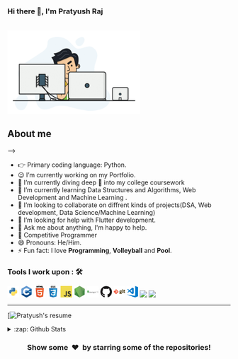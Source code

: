 ### Hi there 👋, I'm Pratyush Raj

<br/>

<img src="https://raw.githubusercontent.com/rajpratyush/rajpratyush/master/me_1.gif" width=300>

<!--
**rajpratyush/rajpratyush** is a ✨ _special_ ✨ repository because its `README.md` (this file) appears on your GitHub profile.

<p align="center">
  <b><i>Let's connect! Find me on the web.</i></b>

[<img height="30" src="https://img.shields.io/badge/twitter-%231DA1F2.svg?&style=for-the-badge&logo=twitter&logoColor=white" />][Twitter]
[<img height="30" src = "https://img.shields.io/badge/gmail-c14438?&style=for-the-badge&logo=gmail&logoColor=white">][gmail] 
[<img height="30" src="https://img.shields.io/badge/linkedin-blue.svg?&style=for-the-badge&logo=linkedin&logoColor=white" />][LinkedIn]
[<img height="30" src = "https://img.shields.io/badge/Facebook-036be4.svg?&style=for-the-badge&logo=facebook&logoColor=white">][Facebook]
<br />
<hr />

<img src="gif.gif" width=200 ></img> 
<!-- Namaste 🙏 -->
 <!--<img align="right" height="270px" alt="GIF" src="https://i.pinimg.com/originals/e4/26/70/e426702edf874b181aced1e2fa5c6cde.gif" /> -->


## About me
-->
- 👉 Primary coding language: Python.
- 😉 I’m currently working on my Portfolio.
- 🔭 I’m currently diving deep 🤿 into my college coursework
- 🌱 I’m currently learning Data Structures and Algorithms, Web Development and Machine Learning .
- 👯 I’m looking to collaborate on diffrent kinds of projects(DSA, Web development, Data Science/Machine Learning)
- 🤔 I’m looking for help with Flutter development.
- 💬 Ask me about anything, I'm happy to help.
- 🤩 Competitive Programmer 
- 😄 Pronouns: He/Him.
- ⚡ Fun fact: I love <b>Programming</b>, <b>Volleyball</b> and <b>Pool</b>.

### Tools I work upon : 🛠

<code><img width="26px" src="https://raw.githubusercontent.com/github/explore/80688e429a7d4ef2fca1e82350fe8e3517d3494d/topics/python/python.png"></code>
<code><img width="26px" src="https://raw.githubusercontent.com/github/explore/80688e429a7d4ef2fca1e82350fe8e3517d3494d/topics/cpp/cpp.png"></code>
<code><img width="26px" src="https://raw.githubusercontent.com/github/explore/80688e429a7d4ef2fca1e82350fe8e3517d3494d/topics/html/html.png"></code>
<code><img width="26px" src="https://raw.githubusercontent.com/github/explore/80688e429a7d4ef2fca1e82350fe8e3517d3494d/topics/css/css.png"></code>
<code><img width="26px" src="https://raw.githubusercontent.com/github/explore/80688e429a7d4ef2fca1e82350fe8e3517d3494d/topics/javascript/javascript.png"></code>
<code><img width="26px" src="https://raw.githubusercontent.com/github/explore/80688e429a7d4ef2fca1e82350fe8e3517d3494d/topics/nodejs/nodejs.png"></code>
<code><img width="26px" src="https://raw.githubusercontent.com/github/explore/80688e429a7d4ef2fca1e82350fe8e3517d3494d/topics/mongodb/mongodb.png"></code>
<code><img width="26px" src="https://raw.githubusercontent.com/github/explore/78df643247d429f6cc873026c0622819ad797942/topics/github/github.png"></code>
<code><img width="26px" src="https://raw.githubusercontent.com/github/explore/80688e429a7d4ef2fca1e82350fe8e3517d3494d/topics/git/git.png"></code>
<code><img width="26px" src="https://raw.githubusercontent.com/github/explore/80688e429a7d4ef2fca1e82350fe8e3517d3494d/topics/visual-studio-code/visual-studio-code.png"></code>
<code><img width="26px" src="https://miro.medium.com/max/200/1*i_ncmAcN81MRMNRDcenKiw.png"></code>
<code><img width="26px" src="https://miro.medium.com/max/518/1*FogMIj4gYwp3fTHLZuwavQ.png"></code>

***
[![Pratyush's resume](https://resume.github.io/?rajpratyush)
<details>
  
  <summary>:zap: Github Stats</summary>
   <img align="centre" alt="Pratyush's Github Stats" src="ttps://github-readme-stats.vercel.app/api?username=rajpratyush&show_icons=true&theme=radical" /> 
   <p align="center"> 
  Visitor count<br>
  <img src="https://profile-counter.glitch.me/{rajpratyush}/count.svg" />
 
  
[![Pratyush's github stats](https://github-readme-stats.vercel.app/api?username=rajpratyush&count_private=true&show_icons=true&theme=radical&hide_rank=false)](https://github.com/anuraghazra/github-readme-stats)
  
[![Top Langs](https://github-readme-stats.vercel.app/api/top-langs/?username=rajpratyush)](https://github.com/anuraghazra/github-readme-stats)
</p>
</details>

<h3 align="center">Show some &nbsp;❤️&nbsp; by starring some of the repositories!</h3>

[twitter]: https://twitter.com/pratyushraj23
[Github Pages]: https://rajpratyush.github.io
[linkedin]: https://www.linkedin.com/in/pratyush-raj-737809193
[Facebook]: https://www.facebook.com/pratyushraj829

